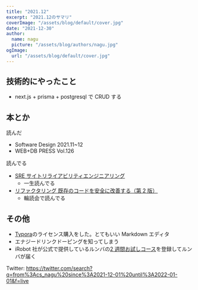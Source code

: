 ```yaml
---
title: "2021.12"
excerpt: "2021.12のサマリ"
coverImage: "/assets/blog/default/cover.jpg"
date: "2021-12-30"
author:
  name: nagu
  picture: "/assets/blog/authors/nagu.jpg"
ogImage:
  url: "/assets/blog/default/cover.jpg"
---
```


## 技術的にやったこと

- next.js + prisma + postgresql で CRUD する

## 本とか

読んだ

- Software Design 2021.11~12
- WEB+DB PRESS Vol.126

読んでる

- [SRE サイトリライアビリティエンジニアリング](https://www.oreilly.co.jp/books/9784873117911/)
  - 一生読んでる
- [リファクタリング 既存のコードを安全に改善する（第 2 版）](https://www.ohmsha.co.jp/book/9784274224546/)
  - 輪読会で読んでる

## その他

- [Typora](https://typora.io/)のライセンス購入をした。とてもいい Markdown エディタ
- エナジードリンクドーピングを知ってしまう
- iRobot 社が公式で提供しているルンバの[2 週間お試しコース](https://www.irobot-jp.com/robotsmartplan/2021/?utm_source=google&utm_medium=cpc&utm_campaign=robosma_alwayson&utm_content=rs_brand_brand&utm_term=brand_robosmacp-2021&gclid=Cj0KCQiAq7COBhC2ARIsANsPATHPlleF94--x4gVgHCLjVAbm3SwqqLmUoQZ61WXpSYXXes5-GziP-kaAuZEEALw_wcB#)を登録してルンバが届く

Twitter: https://twitter.com/search?q=from%3Acs_nagu%20since%3A2021-12-01%20until%3A2022-01-01&f=live
